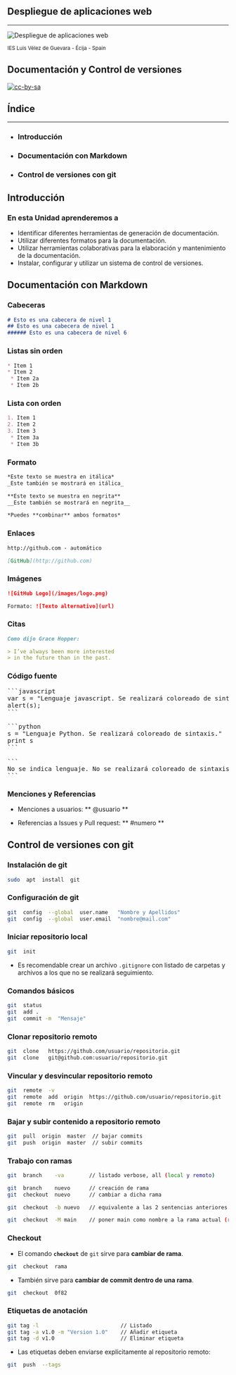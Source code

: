 <!---
Ejemplos de inserción de videos

<video class="stretch" controls><source src="http://clips.vorwaerts-gmbh.de/big_buck_bunny.mp4" type="video/mp4"></video>
<iframe width="560" height="315" src="https://www.youtube.com/embed/3RBq-WlL4cU" frameborder="0" allowfullscreen></iframe>

slide: data-background="#ff0000" 
element: class="fragment" data-fragment-index="1"
-->

## Despliegue de aplicaciones web
---
![Despliegue de aplicaciones web](http://jamj2000.github.io/despliegueaplicacionesweb/despliegueaplicacionesweb.png)
<p><small> IES Luis Vélez de Guevara - Écija - Spain </small></p>


## Documentación y Control de versiones

[![cc-by-sa](http://jamj2000.github.io/despliegueaplicacionesweb/cc-by-sa.png)](http://creativecommons.org/licenses/by-sa/4.0/)


## Índice
--- 
- ### Introducción
- ### Documentación con Markdown
- ### Control de versiones con git

<!--- Note: Nota a pie de página. -->



## Introducción


### En esta Unidad aprenderemos a

- Identificar diferentes herramientas de generación de documentación.
- Utilizar diferentes formatos para la documentación.
- Utilizar herramientas colaborativas para la elaboración y mantenimiento de la documentación.
- Instalar, configurar y utilizar un sistema de control de versiones.



## Documentación con Markdown


### Cabeceras

```markdown
# Esto es una cabecera de nivel 1
## Esto es una cabecera de nivel 1
###### Esto es una cabecera de nivel 6
```


### Listas sin orden

```markdown
* Item 1
* Item 2
 * Item 2a
 * Item 2b
```


### Lista con orden

```markdown
1. Item 1
2. Item 2
3. Item 3
 * Item 3a
 * Item 3b
```


### Formato

```markdown
*Este texto se muestra en itálica*
_Este también se mostrará en itálica_

**Este texto se muestra en negrita**
__Este también se mostrará en negrita__

*Puedes **combinar** ambos formatos*
```


### Enlaces

```markdown
http://github.com - automático

[GitHub](http://github.com)
```


### Imágenes

```markdown
![GitHub Logo](/images/logo.png)

Formato: ![Texto alternativo](url)
```


### Citas

```markdown
Como dijo Grace Hopper:

> I’ve always been more interested
> in the future than in the past.
```


### Código fuente

<pre>
```javascript
var s = "Lenguaje javascript. Se realizará coloreado de sintaxis.";
alert(s); 
```

```python
s = "Lenguaje Python. Se realizará coloreado de sintaxis."
print s
```

```
No se indica lenguaje. No se realizará coloreado de sintaxis. 
```
</pre>


### Menciones y Referencias
- Menciones a usuarios:  ** @usuario **

- Referencias a Issues y Pull request:  **  #numero ** 



## Control de versiones con git


### Instalación de git

```bash
sudo  apt  install  git
```


### Configuración de git

```bash
git  config  --global  user.name   "Nombre y Apellidos"
git  config  --global  user.email  "nombre@mail.com"
```


### Iniciar repositorio local

```bash
git  init
```

- Es recomendable crear un archivo `.gitignore` con listado de carpetas y archivos a los que no se realizará seguimiento.


### Comandos básicos

```bash
git  status
git  add .
git  commit -m  "Mensaje"
```


### Clonar repositorio remoto 

```bash
git  clone   https://github.com/usuario/repositorio.git
git  clone   git@github.com:usuario/repositorio.git
```


### Vincular y desvincular repositorio remoto

```bash
git  remote  -v
git  remote  add  origin  https://github.com/usuario/repositorio.git
git  remote  rm   origin
```


### Bajar y subir contenido a repositorio remoto

```bash
git  pull  origin  master  // bajar commits
git  push  origin  master  // subir commits
```


###  Trabajo con ramas

```bash
git  branch    -va        // listado verbose, all (local y remoto)

git  branch    nuevo      // creación de rama
git  checkout  nuevo      // cambiar a dicha rama

git  checkout  -b nuevo   // equivalente a las 2 sentencias anteriores

git  checkout  -M main    // poner main como nombre a la rama actual (renombrar)
```


### Checkout

- El comando **`checkout`** de `git` sirve para **cambiar de rama**.

```bash
git  checkout  rama
```

- También sirve para **cambiar de commit dentro de una rama**.

```bash
git  checkout  0f82
```


### Etiquetas de anotación

```bash
git tag -l                          // Listado
git tag -a v1.0 -m "Version 1.0"    // Añadir etiqueta
git tag -d v1.0                     // Eliminar etiqueta
```

- Las etiquetas deben enviarse explícitamente al repositorio remoto:

```bash
git  push  --tags
```
